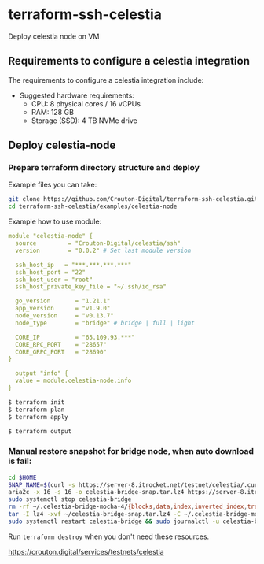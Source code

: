 # terraform-ssh-celestia
Deploy celestia node on VM


## Requirements to configure a celestia integration
The requirements to configure a celestia integration include:

* Suggested hardware requirements:
   * CPU: 8 physical cores / 16 vCPUs
   * RAM: 128 GB
   * Storage (SSD): 4 TB NVMe drive


## Deploy celestia-node


### Prepare terraform directory structure and deploy 

Example files you can take: 
```bash
git clone https://github.com/Crouton-Digital/terraform-ssh-celestia.git
cd terraform-ssh-celestia/examples/celestia-node
```

Example how to use module: 
```yaml
module "celestia-node" {
  source         = "Crouton-Digital/celestia/ssh"
  version        = "0.0.2" # Set last module version

  ssh_host_ip   = "***.***.***.***"
  ssh_host_port = "22"
  ssh_host_user = "root"
  ssh_host_private_key_file = "~/.ssh/id_rsa"

  go_version       = "1.21.1"
  app_version      = "v1.9.0"
  node_version     = "v0.13.7"
  node_type        = "bridge" # bridge | full | light

  CORE_IP          = "65.109.93.***"
  CORE_RPC_PORT    = "28657"
  CORE_GRPC_PORT   = "28690"
}

  output "info" {
  value = module.celestia-node.info
}
```

```bash
$ terraform init
$ terraform plan
$ terraform apply

$ terraform output 
```

### Manual restore snapshot for bridge node, when auto download is fail: 
```bash
cd $HOME
SNAP_NAME=$(curl -s https://server-8.itrocket.net/testnet/celestia/.current_state.json | jq -r '.SnapshotName')
aria2c -x 16 -s 16 -o celestia-bridge-snap.tar.lz4 https://server-8.itrocket.net/testnet/celestia/$SNAP_NAME
sudo systemctl stop celestia-bridge
rm -rf ~/.celestia-bridge-mocha-4/{blocks,data,index,inverted_index,transients,.lock}
tar -I lz4 -xvf ~/celestia-bridge-snap.tar.lz4 -C ~/.celestia-bridge-mocha-4/
sudo systemctl restart celestia-bridge && sudo journalctl -u celestia-bridge -f
```


Run `terraform destroy` when you don't need these resources.

https://crouton.digital/services/testnets/celestia